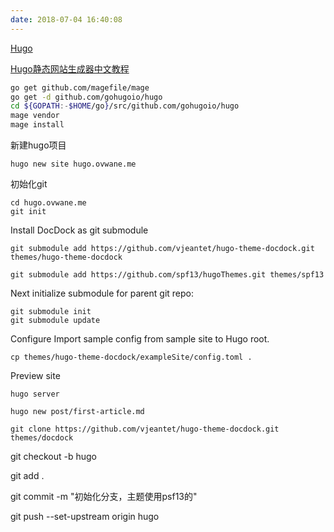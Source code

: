 ```yaml
---
date: 2018-07-04 16:40:08
---
```


[Hugo](https://github.com/gohugoio/hugo)

[Hugo静态网站生成器中文教程](http://nanshu.wang/post/2015-01-31/)

```bash
go get github.com/magefile/mage
go get -d github.com/gohugoio/hugo
cd ${GOPATH:-$HOME/go}/src/github.com/gohugoio/hugo
mage vendor
mage install
```

新建hugo项目

`hugo new site hugo.ovwane.me`

初始化git

```shell
cd hugo.ovwane.me
git init
```

Install DocDock as git submodule

`git submodule add https://github.com/vjeantet/hugo-theme-docdock.git themes/hugo-theme-docdock`



`git submodule add https://github.com/spf13/hugoThemes.git themes/spf13`



Next initialize submodule for parent git repo:

```shell
git submodule init
git submodule update
```

Configure
Import sample config from sample site to Hugo root.

`cp themes/hugo-theme-docdock/exampleSite/config.toml .`

Preview site

`hugo server`



`hugo new post/first-article.md`

`git clone https://github.com/vjeantet/hugo-theme-docdock.git themes/docdock`





git checkout -b hugo

git add .

git commit -m "初始化分支，主题使用psf13的"

git push --set-upstream origin hugo